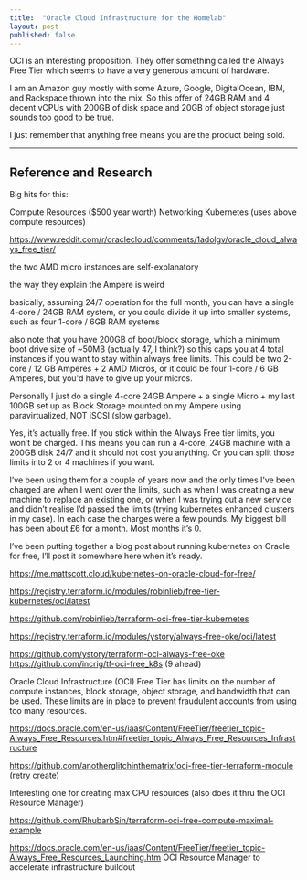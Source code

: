 ```yaml
---
title:  "Oracle Cloud Infrastructure for the Homelab"
layout: post
published: false
---
```


OCI is an interesting proposition. They offer something called the Always Free Tier which seems to have a very generous amount of hardware.

I am an Amazon guy mostly with some Azure, Google, DigitalOcean, IBM, and Rackspace thrown into the mix. So this offer of 24GB RAM and 4 decent vCPUs with 200GB of disk space and 20GB of object storage just sounds too good to be true.

I just remember that anything free means you are the product being sold.

<!-- excerpt-end -->

---

## Reference and Research

Big hits for this:

Compute Resources ($500 year worth)
Networking
Kubernetes (uses above compute resources)


https://www.reddit.com/r/oraclecloud/comments/1adolgv/oracle_cloud_always_free_tier/

 

the two AMD micro instances are self-explanatory

the way they explain the Ampere is weird

basically, assuming 24/7 operation for the full month, you can have a single 4-core / 24GB RAM system, or you could divide it up into smaller systems, such as four 1-core / 6GB RAM systems

also note that you have 200GB of boot/block storage, which a minimum boot drive size of ~50MB (actually 47, I think?) so this caps you at 4 total instances if you want to stay within always free limits. This could be two 2-core / 12 GB Amperes + 2 AMD Micros, or it could be four 1-core / 6 GB Amperes, but you'd have to give up your micros.

Personally I just do a single 4-core 24GB Ampere + a single Micro + my last 100GB set up as Block Storage mounted on my Ampere using paravirtualized, NOT iSCSI (slow garbage).


Yes, it’s actually free. If you stick within the Always Free tier limits, you won’t be charged. This means you can run a 4-core, 24GB machine with a 200GB disk 24/7 and it should not cost you anything. Or you can split those limits into 2 or 4 machines if you want.

I’ve been using them for a couple of years now and the only times I’ve been charged are when I went over the limits, such as when I was creating a new machine to replace an existing one, or when I was trying out a new service and didn’t realise I’d passed the limits (trying kubernetes enhanced clusters in my case). In each case the charges were a few pounds. My biggest bill has been about £6 for a month. Most months it’s 0.

I’ve been putting together a blog post about running kubernetes on Oracle for free, I’ll post it somewhere here when it’s ready.

 

https://me.mattscott.cloud/kubernetes-on-oracle-cloud-for-free/

 

 

https://registry.terraform.io/modules/robinlieb/free-tier-kubernetes/oci/latest

https://github.com/robinlieb/terraform-oci-free-tier-kubernetes

 

https://registry.terraform.io/modules/ystory/always-free-oke/oci/latest

https://github.com/ystory/terraform-oci-always-free-oke
                https://github.com/incrig/tf-oci-free_k8s (9 ahead)

Oracle Cloud Infrastructure (OCI) Free Tier has limits on the number of compute instances, block storage, object storage, and bandwidth that can be used. These limits are in place to prevent fraudulent accounts from using too many resources.

 

https://docs.oracle.com/en-us/iaas/Content/FreeTier/freetier_topic-Always_Free_Resources.htm#freetier_topic_Always_Free_Resources_Infrastructure

https://github.com/anotherglitchinthematrix/oci-free-tier-terraform-module (retry create)

Interesting one for creating max CPU resources (also does it thru the OCI Resource Manager)

https://github.com/RhubarbSin/terraform-oci-free-compute-maximal-example

https://docs.oracle.com/en-us/iaas/Content/FreeTier/freetier_topic-Always_Free_Resources_Launching.htm  OCI Resource Manager to accelerate infrastructure buildout

 